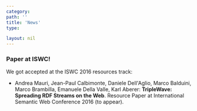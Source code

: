 ```yaml
---
category: 
path: ''
title: 'News'
type:

layout: nil
---
```


### Paper at ISWC!
We got accepted at the ISWC 2016 resources track:
* Andrea Mauri, Jean-Paul Calbimonte, Daniele Dell'Aglio, Marco Balduini, Marco Brambilla, Emanuele Della Valle, Karl Aberer: **TripleWave: Spreading RDF Streams on the Web**. Resource Paper at International Semantic Web Conference 2016 (to appear).
